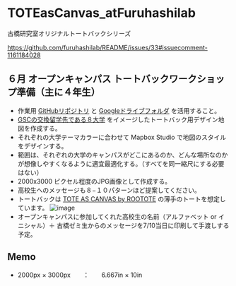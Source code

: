 # TOTEasCanvas_atFuruhashilab
 古橋研究室オリジナルトートバックシリーズ

https://github.com/furuhashilab/README/issues/33#issuecomment-1161184028



## ６月 オープンキャンパス トートバックワークショップ準備（主に４年生）
* 作業用 [GitHubリポジトリ](https://github.com/furuhashilab/TOTEasCanvas_atFuruhashilab) と [Googleドライブフォルダ](https://drive.google.com/drive/u/0/folders/1NCt6hG6DzE8xIYht7Uv14YaoJuTvD0On) を活用すること。
* [GSCの交換留学先である８大学](https://www.aoyama.ac.jp/faculty/gsc/studyabroad/) をイメージしたトートバック用デザイン地図を作成する。
* それぞれの大学テーマカラーに合わせて Mapbox Studio で地図のスタイルをデザインする。
* 範囲は、それぞれの大学のキャンパスがどこにあるのか、どんな場所なのかが想像しやすくなるように適宜最適化する。（すべてを同一縮尺にする必要はない）
* 2000x3000 ピクセル程度のJPG画像として作成する。
* 高校生へのメッセージも８−１０パターンほど提案してください。
* トートバックは [TOTE AS CANVAS by ROOTOTE](https://rootote.jp/toteascanvas/about/) の薄手のトートを想定しています。
![image](https://user-images.githubusercontent.com/416977/174708696-255e19cf-03d6-4879-b926-8d009475af13.png)
* オープンキャンパスに参加してくれた高校生の名前（アルファベット or イニシャル）＋ 古橋ゼミ生からのメッセージを7/10当日に印刷して手渡しする予定。

## Memo
* 2000px × 3000px　　：　　6.667in × 10in
